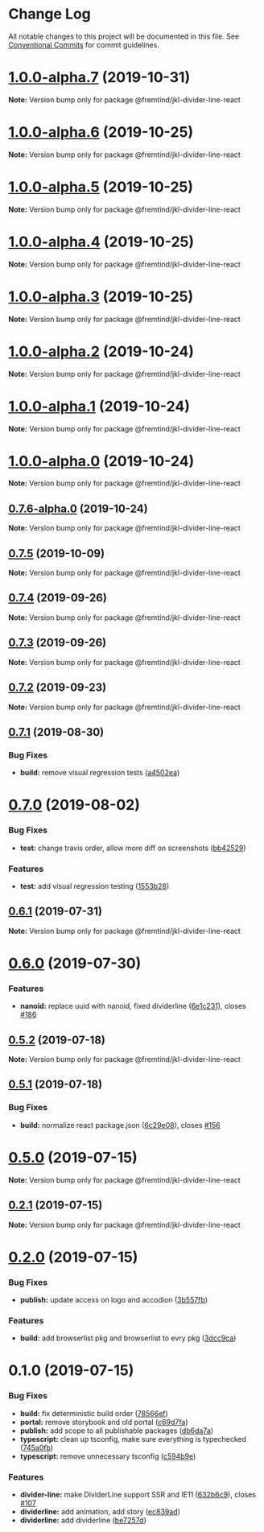 # Change Log

All notable changes to this project will be documented in this file.
See [Conventional Commits](https://conventionalcommits.org) for commit guidelines.

# [1.0.0-alpha.7](https://github.com/fremtind/jokul/compare/@fremtind/jkl-divider-line-react@1.0.0-alpha.6...@fremtind/jkl-divider-line-react@1.0.0-alpha.7) (2019-10-31)

**Note:** Version bump only for package @fremtind/jkl-divider-line-react





# [1.0.0-alpha.6](https://github.com/fremtind/jokul/compare/@fremtind/jkl-divider-line-react@1.0.0-alpha.5...@fremtind/jkl-divider-line-react@1.0.0-alpha.6) (2019-10-25)

**Note:** Version bump only for package @fremtind/jkl-divider-line-react





# [1.0.0-alpha.5](https://github.com/fremtind/jokul/compare/@fremtind/jkl-divider-line-react@1.0.0-alpha.4...@fremtind/jkl-divider-line-react@1.0.0-alpha.5) (2019-10-25)

**Note:** Version bump only for package @fremtind/jkl-divider-line-react





# [1.0.0-alpha.4](https://github.com/fremtind/jokul/compare/@fremtind/jkl-divider-line-react@1.0.0-alpha.3...@fremtind/jkl-divider-line-react@1.0.0-alpha.4) (2019-10-25)

**Note:** Version bump only for package @fremtind/jkl-divider-line-react





# [1.0.0-alpha.3](https://github.com/fremtind/jokul/compare/@fremtind/jkl-divider-line-react@1.0.0-alpha.2...@fremtind/jkl-divider-line-react@1.0.0-alpha.3) (2019-10-25)

**Note:** Version bump only for package @fremtind/jkl-divider-line-react





# [1.0.0-alpha.2](https://github.com/fremtind/jokul/compare/@fremtind/jkl-divider-line-react@1.0.0-alpha.1...@fremtind/jkl-divider-line-react@1.0.0-alpha.2) (2019-10-24)

**Note:** Version bump only for package @fremtind/jkl-divider-line-react





# [1.0.0-alpha.1](https://github.com/fremtind/jokul/compare/@fremtind/jkl-divider-line-react@1.0.0-alpha.0...@fremtind/jkl-divider-line-react@1.0.0-alpha.1) (2019-10-24)

**Note:** Version bump only for package @fremtind/jkl-divider-line-react





# [1.0.0-alpha.0](https://github.com/fremtind/jokul/compare/@fremtind/jkl-divider-line-react@0.7.6-alpha.0...@fremtind/jkl-divider-line-react@1.0.0-alpha.0) (2019-10-24)

**Note:** Version bump only for package @fremtind/jkl-divider-line-react





## [0.7.6-alpha.0](https://github.com/fremtind/jokul/compare/@fremtind/jkl-divider-line-react@0.7.5...@fremtind/jkl-divider-line-react@0.7.6-alpha.0) (2019-10-24)

**Note:** Version bump only for package @fremtind/jkl-divider-line-react





## [0.7.5](https://github.com/fremtind/jokul/compare/@fremtind/jkl-divider-line-react@0.7.4...@fremtind/jkl-divider-line-react@0.7.5) (2019-10-09)

**Note:** Version bump only for package @fremtind/jkl-divider-line-react





## [0.7.4](https://github.com/fremtind/jokul/compare/@fremtind/jkl-divider-line-react@0.7.3...@fremtind/jkl-divider-line-react@0.7.4) (2019-09-26)

**Note:** Version bump only for package @fremtind/jkl-divider-line-react





## [0.7.3](https://github.com/fremtind/jokul/compare/@fremtind/jkl-divider-line-react@0.7.2...@fremtind/jkl-divider-line-react@0.7.3) (2019-09-26)

**Note:** Version bump only for package @fremtind/jkl-divider-line-react





## [0.7.2](https://github.com/fremtind/jokul/compare/@fremtind/jkl-divider-line-react@0.7.1...@fremtind/jkl-divider-line-react@0.7.2) (2019-09-23)

**Note:** Version bump only for package @fremtind/jkl-divider-line-react





## [0.7.1](https://github.com/fremtind/jokul/compare/@fremtind/jkl-divider-line-react@0.7.0...@fremtind/jkl-divider-line-react@0.7.1) (2019-08-30)


### Bug Fixes

* **build:** remove visual regression tests ([a4502ea](https://github.com/fremtind/jokul/commit/a4502ea))





# [0.7.0](https://github.com/fremtind/jokul/compare/@fremtind/jkl-divider-line-react@0.6.1...@fremtind/jkl-divider-line-react@0.7.0) (2019-08-02)


### Bug Fixes

* **test:** change travis order, allow more diff on screenshots ([bb42529](https://github.com/fremtind/jokul/commit/bb42529))


### Features

* **test:** add visual regression testing ([1553b28](https://github.com/fremtind/jokul/commit/1553b28))





## [0.6.1](https://github.com/fremtind/jokul/compare/@fremtind/jkl-divider-line-react@0.6.0...@fremtind/jkl-divider-line-react@0.6.1) (2019-07-31)

**Note:** Version bump only for package @fremtind/jkl-divider-line-react





# [0.6.0](https://github.com/fremtind/jokul/compare/@fremtind/jkl-divider-line-react@0.5.2...@fremtind/jkl-divider-line-react@0.6.0) (2019-07-30)


### Features

* **nanoid:** replace uuid with nanoid, fixed dividerline ([6e1c231](https://github.com/fremtind/jokul/commit/6e1c231)), closes [#186](https://github.com/fremtind/jokul/issues/186)





## [0.5.2](https://github.com/fremtind/jokul/compare/@fremtind/jkl-divider-line-react@0.5.1...@fremtind/jkl-divider-line-react@0.5.2) (2019-07-18)

**Note:** Version bump only for package @fremtind/jkl-divider-line-react





## [0.5.1](https://github.com/fremtind/jokul/compare/@fremtind/jkl-divider-line-react@0.5.0...@fremtind/jkl-divider-line-react@0.5.1) (2019-07-18)


### Bug Fixes

* **build:** normalize react package.json ([6c29e08](https://github.com/fremtind/jokul/commit/6c29e08)), closes [#156](https://github.com/fremtind/jokul/issues/156)





# [0.5.0](https://github.com/fremtind/jokul/compare/@fremtind/jkl-divider-line-react@0.2.1...@fremtind/jkl-divider-line-react@0.5.0) (2019-07-15)

**Note:** Version bump only for package @fremtind/jkl-divider-line-react





## [0.2.1](https://github.com/fremtind/jokul/compare/@fremtind/jkl-divider-line-react@0.2.0...@fremtind/jkl-divider-line-react@0.2.1) (2019-07-15)

**Note:** Version bump only for package @fremtind/jkl-divider-line-react





# [0.2.0](https://github.com/fremtind/jokul/compare/@fremtind/jkl-divider-line-react@0.1.0...@fremtind/jkl-divider-line-react@0.2.0) (2019-07-15)

### Bug Fixes

-   **publish:** update access on logo and accodion ([3b557fb](https://github.com/fremtind/jokul/commit/3b557fb))

### Features

-   **build:** add browserlist pkg and browserlist to evry pkg ([3dcc9ca](https://github.com/fremtind/jokul/commit/3dcc9ca))

# 0.1.0 (2019-07-15)

### Bug Fixes

-   **build:** fix deterministic build order ([78566ef](https://github.com/fremtind/jokul/commit/78566ef))
-   **portal:** remove storybook and old portal ([c69d7fa](https://github.com/fremtind/jokul/commit/c69d7fa))
-   **publish:** add scope to all publishable packages ([db6da7a](https://github.com/fremtind/jokul/commit/db6da7a))
-   **typescript:** clean up tsconfig, make sure everything is typechecked ([745a0fb](https://github.com/fremtind/jokul/commit/745a0fb))
-   **typescript:** remove unnecessary tsconfig ([c594b9e](https://github.com/fremtind/jokul/commit/c594b9e))

### Features

-   **divider-line:** make DividerLine support SSR and IE11 ([632b6c9](https://github.com/fremtind/jokul/commit/632b6c9)), closes [#107](https://github.com/fremtind/jokul/issues/107)
-   **dividerline:** add animation, add story ([ec839ad](https://github.com/fremtind/jokul/commit/ec839ad))
-   **dividerline:** add dividerline ([be7257d](https://github.com/fremtind/jokul/commit/be7257d))
